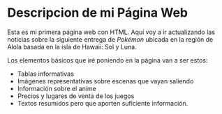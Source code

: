 # Descripcion de mi Página Web

Esta es mi primera página web con HTML. Aquí voy a ir actualizando las noticias sobre la siguiente entrega de _Pokémon_ ubicada en la región de Alola basada en la isla de Hawaii: Sol y Luna.

Los elementos básicos que iré poniendo en la página van a ser estos:

- Tablas informativas
- Imágenes representativas sobre escenas que vayan saliendo
- Información sobre el anime
- Precios y lugares de venta de los juegos
- Textos resumidos pero que aporten suficiente información.

